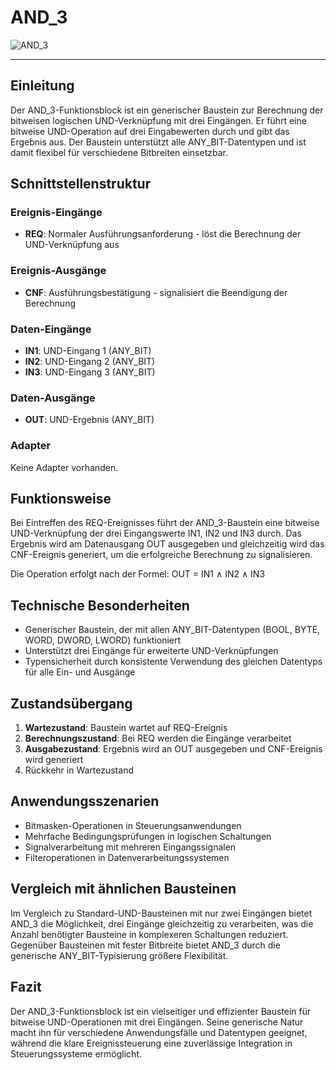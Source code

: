 # AND_3

![AND_3](https://user-images.githubusercontent.com/116869307/214143860-e43fc5ba-af8d-4a77-8d0b-04d1481ad370.png)

* * * * * * * * * *

## Einleitung
Der AND_3-Funktionsblock ist ein generischer Baustein zur Berechnung der bitweisen logischen UND-Verknüpfung mit drei Eingängen. Er führt eine bitweise UND-Operation auf drei Eingabewerten durch und gibt das Ergebnis aus. Der Baustein unterstützt alle ANY_BIT-Datentypen und ist damit flexibel für verschiedene Bitbreiten einsetzbar.

## Schnittstellenstruktur

### **Ereignis-Eingänge**
- **REQ**: Normaler Ausführungsanforderung - löst die Berechnung der UND-Verknüpfung aus

### **Ereignis-Ausgänge**
- **CNF**: Ausführungsbestätigung - signalisiert die Beendigung der Berechnung

### **Daten-Eingänge**
- **IN1**: UND-Eingang 1 (ANY_BIT)
- **IN2**: UND-Eingang 2 (ANY_BIT)
- **IN3**: UND-Eingang 3 (ANY_BIT)

### **Daten-Ausgänge**
- **OUT**: UND-Ergebnis (ANY_BIT)

### **Adapter**
Keine Adapter vorhanden.

## Funktionsweise
Bei Eintreffen des REQ-Ereignisses führt der AND_3-Baustein eine bitweise UND-Verknüpfung der drei Eingangswerte IN1, IN2 und IN3 durch. Das Ergebnis wird am Datenausgang OUT ausgegeben und gleichzeitig wird das CNF-Ereignis generiert, um die erfolgreiche Berechnung zu signalisieren.

Die Operation erfolgt nach der Formel: OUT = IN1 ∧ IN2 ∧ IN3

## Technische Besonderheiten
- Generischer Baustein, der mit allen ANY_BIT-Datentypen (BOOL, BYTE, WORD, DWORD, LWORD) funktioniert
- Unterstützt drei Eingänge für erweiterte UND-Verknüpfungen
- Typensicherheit durch konsistente Verwendung des gleichen Datentyps für alle Ein- und Ausgänge

## Zustandsübergang
1. **Wartezustand**: Baustein wartet auf REQ-Ereignis
2. **Berechnungszustand**: Bei REQ werden die Eingänge verarbeitet
3. **Ausgabezustand**: Ergebnis wird an OUT ausgegeben und CNF-Ereignis wird generiert
4. Rückkehr in Wartezustand

## Anwendungsszenarien
- Bitmasken-Operationen in Steuerungsanwendungen
- Mehrfache Bedingungsprüfungen in logischen Schaltungen
- Signalverarbeitung mit mehreren Eingangssignalen
- Filteroperationen in Datenverarbeitungssystemen

## Vergleich mit ähnlichen Bausteinen
Im Vergleich zu Standard-UND-Bausteinen mit nur zwei Eingängen bietet AND_3 die Möglichkeit, drei Eingänge gleichzeitig zu verarbeiten, was die Anzahl benötigter Bausteine in komplexeren Schaltungen reduziert. Gegenüber Bausteinen mit fester Bitbreite bietet AND_3 durch die generische ANY_BIT-Typisierung größere Flexibilität.

## Fazit
Der AND_3-Funktionsblock ist ein vielseitiger und effizienter Baustein für bitweise UND-Operationen mit drei Eingängen. Seine generische Natur macht ihn für verschiedene Anwendungsfälle und Datentypen geeignet, während die klare Ereignissteuerung eine zuverlässige Integration in Steuerungssysteme ermöglicht.
